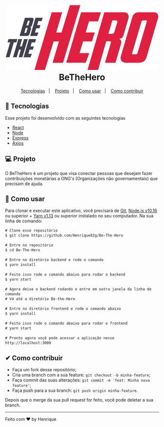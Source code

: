 <h1 align="center">
  <img src=/.github/logo.svg alt="Be The Hero">

  <br />
  BeTheHero
</h1>

<p align="center">
  <a href="#-tecnologias">Tecnologias</a>&nbsp;&nbsp;&nbsp;|&nbsp;&nbsp;&nbsp;
  <a href="#-projeto">Projeto</a>&nbsp;&nbsp;&nbsp;|&nbsp;&nbsp;&nbsp;
  <a href="#-como-usar">Como usar</a>&nbsp;&nbsp;&nbsp;|&nbsp;&nbsp;&nbsp;
  <a href="#-como-contribuir">Como contribuir</a>
</p>


## 🚀 Tecnologias 

Esse projeto foi desenvolvido com as seguintes tecnologias

- [React](https://reactjs.org/)
- [Node](https://nodejs.org/en/)
- [Express](https://expressjs.com/)
- [Axios](https://www.npmjs.com/package/axios)

## 💻 Projeto

O BeTheHero é um projeto que visa conectar pessoas que desejam fazer contribuições monetárias a ONG's (Organizações não governamentais) que precisam de ajuda.

## 🤔 Como usar

Para clonar e executar este aplicativo, você precisará de [Git](https://git-scm.com), [Node.js v10.16](https://nodejs.org/en/) ou superior + [Yarn v1.13](https://yarnpkg.com/) ou superior instalado no seu computador. Na sua linha de comando:

```
# Clone esse repositório
$ git clone https://github.com/Henrique82g/Be-The-Hero

# Entre no repositório
$ cd Be-The-Hero

# Entre no diretório backend e rode o comando
$ yarn install

# Feito isso rode o comando abaixo para rodar o backend
$ yarn start

# Agora deixe o backend rodando e entre em outra janela da linha de comando
# Vá até a diretório Be-the-Hero

# Entre no diretório frontend e rode o comando abaixo
$ yarn install

# Feito isso rode o comando abaixo para rodar o frontend
# yarn start

# Pronto agora voçê pode acessar a aplicação nesse http://localhost:3000
```


## ✔ Como contribuir

- Faça um fork desse repositório;
- Cria uma branch com a sua feature: `git checkout -b minha-feature`;
- Faça commit das suas alterações: `git commit -m 'feat: Minha nova feature'`;
- Faça push para a sua branch: `git push origin minha-feature`.

Depois que o merge da sua pull request for feito, você pode deletar a sua branch.

---
Feito com ❤ by Henrique
